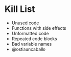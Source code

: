 Kill List
=========
* Unused code
* Functions with side effects
* Unformatted code
* Repeated code blocks
* Bad variable names
* @ostiauncaballo
